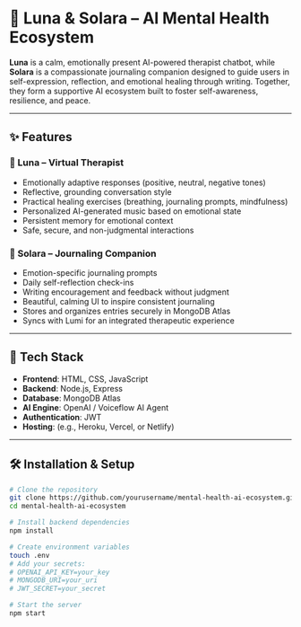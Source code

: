 # 🌱 Luna & Solara – AI Mental Health Ecosystem

**Luna** is a calm, emotionally present AI-powered therapist chatbot, while **Solara** is a compassionate journaling companion designed to guide users in self-expression, reflection, and emotional healing through writing. Together, they form a supportive AI ecosystem built to foster self-awareness, resilience, and peace.

---

## ✨ Features

### 🌼 Luna – Virtual Therapist
- Emotionally adaptive responses (positive, neutral, negative tones)
- Reflective, grounding conversation style
- Practical healing exercises (breathing, journaling prompts, mindfulness)
- Personalized AI-generated music based on emotional state
- Persistent memory for emotional context
- Safe, secure, and non-judgmental interactions

### 🪷 Solara – Journaling Companion
- Emotion-specific journaling prompts
- Daily self-reflection check-ins
- Writing encouragement and feedback without judgment
- Beautiful, calming UI to inspire consistent journaling
- Stores and organizes entries securely in MongoDB Atlas
- Syncs with Lumi for an integrated therapeutic experience

---

## 🧰 Tech Stack

- **Frontend**: HTML, CSS, JavaScript  
- **Backend**: Node.js, Express  
- **Database**: MongoDB Atlas  
- **AI Engine**: OpenAI / Voiceflow AI Agent  
- **Authentication**: JWT  
- **Hosting**: (e.g., Heroku, Vercel, or Netlify)

---

## 🛠️ Installation & Setup

```bash
# Clone the repository
git clone https://github.com/yourusername/mental-health-ai-ecosystem.git
cd mental-health-ai-ecosystem

# Install backend dependencies
npm install

# Create environment variables
touch .env
# Add your secrets:
# OPENAI_API_KEY=your_key
# MONGODB_URI=your_uri
# JWT_SECRET=your_secret

# Start the server
npm start
